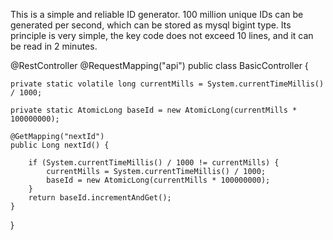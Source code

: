 This is a simple and reliable ID generator. 100 million unique IDs can be generated per second, which can be stored as mysql bigint type. Its principle is very simple, the key code does not exceed 10 lines, and it can be read in 2 minutes.

@RestController
@RequestMapping("api")
public class BasicController {

	private static volatile long currentMills = System.currentTimeMillis() / 1000;

	private static AtomicLong baseId = new AtomicLong(currentMills * 100000000);

	@GetMapping("nextId")
	public Long nextId() {

		if (System.currentTimeMillis() / 1000 != currentMills) {
			currentMills = System.currentTimeMillis() / 1000;
			baseId = new AtomicLong(currentMills * 100000000);
		}
		return baseId.incrementAndGet();
	}
}
